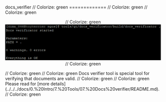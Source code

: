 docs_verifier                                                                                                                                                                                            // Colorize: green
=============                                                                                                                                                                                            // Colorize: green
                                                                                                                                                                                                         // Colorize: green
<p align="center">                                                                                                                                                                                       // Colorize: green
    <img src="https://github.com/Gris87/ngos/blob/master/tools/qt/docs_verifier/Screenshot.png?raw=true" alt="Screenshot"/>                                                                              // Colorize: green
</p>                                                                                                                                                                                                     // Colorize: green
                                                                                                                                                                                                         // Colorize: green
Docs verifier tool is special tool for verifying that documents are valid.                                                                                                                               // Colorize: green
                                                                                                                                                                                                         // Colorize: green
Please read for [more details](../../../docs/0.%20Intro/7.%20Tools/07.%20Docs%20verifier/README.md).                                                                                                     // Colorize: green
